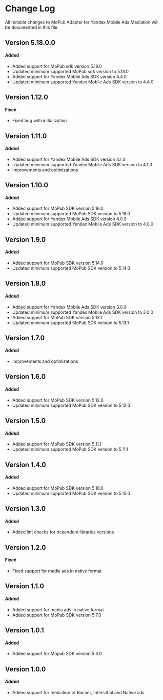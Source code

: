 # Change Log
All notable changes to MoPub Adapter for Yandex Mobile Ads Mediation will be documented in this file.

## Version 5.18.0.0

#### Added
* Added support for MoPub sdk version 5.18.0
* Updated minimum supported MoPub sdk version to 5.18.0
* Added support for Yandex Mobile Ads SDK version 4.4.0
* Updated minimum supported Yandex Mobile Ads SDK version to 4.4.0

## Version 1.12.0

#### Fixed
* Fixed bug with initialization

## Version 1.11.0

#### Added
* Added support for Yandex Mobile Ads SDK version 4.1.0
* Updated minimum supported Yandex Mobile Ads SDK version to 4.1.0
* Improvements and optimizations

## Version 1.10.0

#### Added
* Added support for MoPub SDK version 5.16.0
* Updated minimum supported MoPub SDK version to 5.16.0
* Added support for Yandex Mobile Ads SDK version 4.0.0
* Updated minimum supported Yandex Mobile Ads SDK version to 4.0.0

## Version 1.9.0

#### Added
* Added support for MoPub SDK version 5.14.0
* Updated minimum supported MoPub SDK version to 5.14.0

## Version 1.8.0

#### Added
* Added support for Yandex Mobile Ads SDK version 3.0.0
* Updated minimum supported Yandex Mobile Ads SDK version to 3.0.0
* Added support for MoPub SDK version 5.13.1
* Updated minimum supported MoPub SDK version to 5.13.1

## Version 1.7.0

#### Added
* Improvements and optimizations

## Version 1.6.0

#### Added
* Added support for MoPub SDK version 5.12.0
* Updated minimum supported MoPub SDK version to 5.12.0

## Version 1.5.0

#### Added
* Added support for MoPub SDK version 5.11.1
* Updated minimum supported MoPub SDK version to 5.11.1

## Version 1.4.0

#### Added
* Added support for MoPub SDK version 5.10.0
* Updated minimum supported MoPub SDK version to 5.10.0

## Version 1.3.0

#### Added
* Added lint checks for dependent libraries versions

## Version 1.2.0

#### Fixed
* Fixed support for media ads in native format

## Version 1.1.0

#### Added
* Added support for media ads in native format
* Added support for MoPub SDK version 5.7.0

## Version 1.0.1

#### Added
* Added support for Mopub SDK version 5.3.0

## Version 1.0.0

#### Added
* Added support for mediation of Banner, Intersittial and Native ads 
